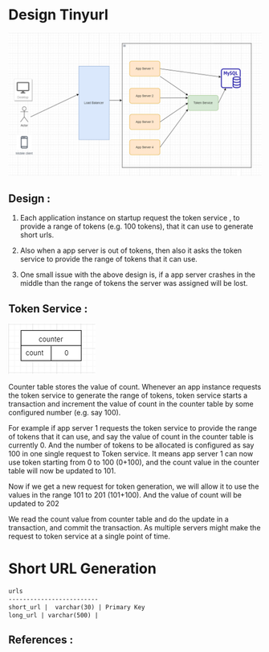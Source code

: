# Design Tinyurl


!["Tinyurl"](tinyurl.PNG?raw=true)


## Design :
1. Each application instance on startup request the token service , to provide a range of tokens (e.g. 100 tokens), that it can use to generate short urls.

2. Also when a app server is out of tokens, then also it asks the token service to provide the range of tokens that it can use.

3. One small issue with the above design is, if a app server crashes in the middle than the range of tokens the server was assigned will be lost.


## Token Service :

!["counter table"](counter.PNG?raw=true)

Counter table stores the value of count. Whenever an app instance requests the token service to generate the range of tokens, token service starts a transaction
and increment the value of count in the counter table by some configured number (e.g. say 100).


For example if app server 1 requests the token service to provide the range of tokens that it can use, and say the value of count in the counter table is currently 0.
And the number of tokens to be allocated is configured as say 100 in one single request to Token service. It means app server 1 can now use token starting from 0 to 100 (0+100), and the count value in the counter table will now be updated to 101.

Now if we get a new request for token generation, we will allow it to use the values in the range 101 to 201 (101+100). And the value of count will be updated to 202

We read the count value from counter table and do the update in a transaction, and commit the transaction. As multiple servers might make the request to token service at a single point of time.

# Short URL Generation
```
urls
-------------------------
short_url |  varchar(30) | Primary Key
long_url | varchar(500) |
```

## References :


